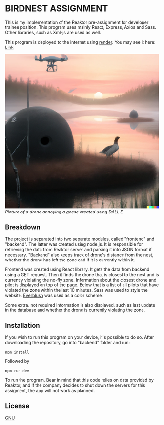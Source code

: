 # BIRDNEST ASSIGNMENT

This is my implementation of the Reaktor [pre-assignment](https://assignments.reaktor.com/birdnest/) for developer trainee position. This program uses mainly React, Express, Axios and Sass. Other libraries, such as Xml-js are used as well.

This program is deployed to the internet using [render](https://render.com/). You may see it here: [Link](https://birdnest-9t8t.onrender.com/)


![Alt text](/frontend/public/logo192.png)
*Picture of a drone annoying a geese created using DALL·E*

## Breakdown

The project is separated into two separate modules, called "frontend" and "backend". The latter was created using node.js. It is responsible for retrieving the data from Reaktor server and parsing it into JSON format if necessary. "Backend" also keeps track of drone's distance from the nest, whether the drone has left the zone and if it is currently within it.

Frontend was created using React library. It gets the data from backend using a GET request. Then it finds the drone that is closest to the nest and is currently violating the no-fly zone. Information about the closest drone and pilot is displayed  on top of the page. Below that is a list of all pilots that have violated the zone within the last 10 minutes. Sass was used to style the website. [Everblush](https://github.com/Everblush) was used as a color scheme.

Some extra, not required information is also displayed, such as last update in the database and whether the drone is currently violating the zone.

## Installation

If you wish to run this program on your device, it's possible to do so. After downloading the repository, go into "backend" folder and run:

```powershell
npm install
```
Followed by

```powershell
npm run dev
```

To run the program. Bear in mind that this code relies on data provided by Reaktor, and if the company decides to shut down the servers for this assigment, the app will not work as planned.


## License

[GNU](https://choosealicense.com/licenses/gpl-3.0/)
